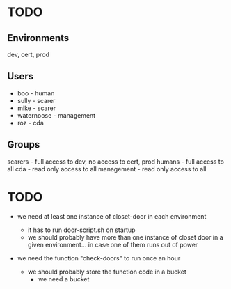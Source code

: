 # TODO

## Environments

dev, cert, prod

## Users

- boo - human
- sully - scarer
- mike - scarer
- waternoose - management
- roz - cda

## Groups

scarers - full access to dev, no access to cert, prod
humans - full access to all
cda - read only access to all
management - read only access to all  

# TODO

- we need at least one instance of closet-door in each environment
    - it has to run door-script.sh on startup
    - we should probably have more than one instance of 
    closet door in a given environment... in case one of them runs out of power

- we need the function "check-doors" to run once an hour
    - we should probably store the function code in a bucket
        - we need a bucket         

